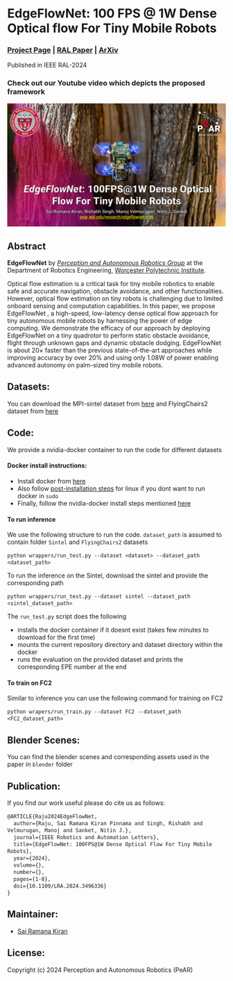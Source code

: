# EdgeFlowNet: 100 FPS @ 1W Dense Optical flow For Tiny Mobile Robots 

### [Project Page](https://pear.wpi.edu/research/edgeflownet.html) | [RAL Paper](https://ieeexplore.ieee.org/document/10750293) | [ArXiv](https://arxiv.org/pdf/2411.14576)

Published in IEEE RAL-2024

### Check out our Youtube video which depicts the proposed framework
[![EdgeFlowNet: 100 FPS @ 1W Dense Optical flow For Tiny Mobile Robots](assets/paper_video.png)](https://pear.wpi.edu/research/edgeflownet.html)


## Abstract
**EdgeFlowNet** by <a href="http://pear.wpi.edu"><i>Perception and Autonomouș̦ Robotics Group</i></a> at the Department of Robotics Engineering, <a href="https://wpi.edu/">Worcester Polytechnic Institute</a>.

Optical flow estimation is a critical task for tiny mobile robotics to enable safe and accurate navigation, obstacle avoidance, and other functionalities. However, optical flow estimation on tiny robots is challenging due to limited onboard sensing and computation capabilities. In this paper, we propose EdgeFlowNet , a high-speed, low-latency dense optical flow approach for tiny autonomous mobile robots by harnessing the power of edge computing. We demonstrate the efficacy of our approach by deploying EdgeFlowNet on a tiny quadrotor to perform static obstacle avoidance, flight through unknown gaps and dynamic obstacle dodging. EdgeFlowNet is about 20× faster than the previous state-of-the-art approaches while improving accuracy by over 20% and using only 1.08W of power enabling advanced autonomy on palm-sized tiny mobile robots.

## Datasets:
You can download the MPI-sintel dataset from [here](http://sintel.is.tue.mpg.de/downloads) and FlyingChairs2 dataset from [here](https://lmb.informatik.uni-freiburg.de/resources/datasets/FlyingChairs.en.html#flyingchairs2)


## Code:
We provide a nvidia-docker container to run the code for different datasets

#### Docker install instructions:
* Install docker from [here](https://docs.docker.com/engine/install/)
* Also follow [post-installation steps](https://docs.docker.com/engine/install/linux-postinstall/) for linux if you dont want to run docker in `sudo` 
* Finally, follow the nvidia-docker install steps mentioned [here](https://docs.nvidia.com/datacenter/cloud-native/container-toolkit/latest/install-guide.html)

#### To run inference
We use the following structure to run the code. `dataset_path` is assumed to contain folder `Sintel` and `FlyingChairs2` datasets 
```
python wrappers/run_test.py --dataset <dataset> --dataset_path <dataset_path>
```
To run the inference on the Sintel, download the sintel and provide the corresponding path 
```
python wrappers/run_test.py --dataset sintel --dataset_path <sintel_dataset_path>
```
The `run_test.py` script does the following
- installs the docker container if it doesnt exist (takes few minutes to download for the first time)
- mounts the current repository directory and dataset directory within the docker
- runs the evaluation on the provided dataset and prints the corresponding EPE number at the end

#### To train on FC2
Similar to inference you can use the following command for training on FC2
```
python wrapers/run_train.py --dataset FC2 --dataset_path <FC2_dataset_path>
``` 

## Blender Scenes:
You can find the blender scenes and corresponding assets used in the paper in `blender` folder

## Publication:
If you find our work useful please do cite us as follows:

```
@ARTICLE{Raju2024EdgeFlowNet,
  author={Raju, Sai Ramana Kiran Pinnama and Singh, Rishabh and Velmurugan, Manoj and Sanket, Nitin J.},
  journal={IEEE Robotics and Automation Letters}, 
  title={EdgeFlowNet: 100FPS@1W Dense Optical Flow For Tiny Mobile Robots}, 
  year={2024},
  volume={},
  number={},
  pages={1-8},
  doi={10.1109/LRA.2024.3496336}
}
```

## Maintainer:
- [Sai Ramana Kiran](https://saikrn112.github.io/)

## License:
Copyright (c) 2024 Perception and Autonomous Robotics (PeAR)
